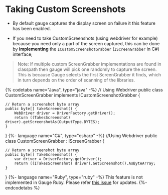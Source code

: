 # Taking Custom Screenshots

* By default gauge captures the display screen on failure it this feature has been enabled.

* If you need to take CustomScreenshots (using webdriver for example) because you need only a part of the screen captured, this can be done by **implementing** the `ICustomScreenshotGrabber` (`IScreenGrabber` in C#) interface;

> Note: If multiple custom ScreenGrabber implementations are found in classpath then gauge will pick one randomly to capture the screen. 
This is because Gauge selects the first ScreenGrabber it finds, which in turn depends on the order of scanning of the libraries.


{% codetabs name="Java", type="java" -%}
// Using Webdriver
public class CustomScreenGrabber implements ICustomScreenshotGrabber {

    // Return a screenshot byte array
    public byte[] takeScreenshot() {
        WebDriver driver = DriverFactory.getDriver();
        return ((TakesScreenshot) driver).getScreenshotAs(OutputType.BYTES);
    }
}
{%- language name="C#", type="csharp" -%}
//Using Webdriver
public class CustomScreenGrabber : IScreenGrabber {

    // Return a screenshot byte array
    public byte[] TakeScreenshot() {
        var driver = DriverFactory.getDriver();
        return ((ITakesScreenshot) driver).GetScreenshot().AsByteArray;
    }
}
{%- language name="Ruby", type="ruby" -%}
This feature is not implemented in Gauge Ruby. 
Please refer [this issue](https://github.com/getgauge/gauge-ruby/issues/13) for updates.
{%- endcodetabs %}